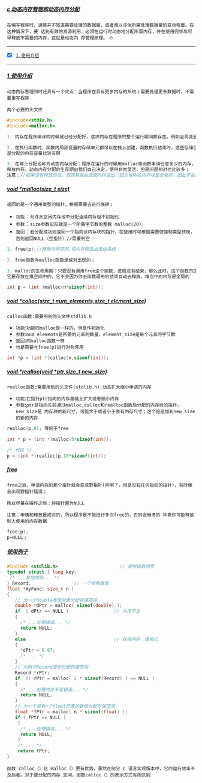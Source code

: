 ##### [c 动态内存管理和动态内存分配](#top) <b id="top"></b>
`在编写程序时，通常并不知道需要处理的数据量，或者难以评估所需处理数据量的变动程度。在这种情况下，要
达到有效的资源利用，必须在运行时动态地分配所需内存，并在使用完毕后尽早释放不需要的内存，这就是动态内
存管理原理。` :fire:


------

- [x] [`1.使用介绍`](#target1)

------
##### [1.使用介绍](#top) <b id="target1"></b>
`动态内存管理同时还具有一个优点：当程序在具有更多内存的系统上需要处理更多数据时，不需要重写程序`

`两个必要的头文件`
```c
#include<stdio.h>
#include<malloc.h>
```

```c
1. 内存在程序编译的时候就已经分配好，这块内存在程序的整个运行期间都存在。例如全局变量，static变量
```

```c
2. 在执行函数时，函数内局部变量的存储单元都可以在栈上创建，函数执行结束时，这些存储但愿自动被释放。效率很高，但
是分配的内存容量比较有限
```

```c
3. 在堆上分配也称为动态内存分配：程序在运行的时候用malloc等函数申请任意多少的内存，程序员自己负责在何时用free
释放内存。动态内存分配的生存期由我们自己决定，使用非常灵活，但是问题相对也比较多；
注意：//如果没有释放的话，很容易就会造成内存溢出，因为堆中的内存块是全局的，因此不会因为函数的调用而结束
```

##### [void *malloc(size_t size)](#top) 
`返回的是一个通用类型的指针，根据需要去进行强转；`

* `功能`：`允许从空闲内存池中分配连续内存但不初始化`
* `参数`：`size参数实际就是一个所需字节数的整数 malloc(20);`
* `返回`：`若分配成功则返回一个指向该内存块的指针，在使用时可根据需要做强制类型转换，否则返回NULL（空指针）//需要判空 `

```c
1. free(p);//释放内存空间,将内存释放出来给系统；

2. free函数与malloc函数是成对出现的；

3. malloc的生命周期：只要没有调用free这个函数，进程没有结束，那么此时，这个函数的生命周期就会一直存在在内存中；
它是存放在堆空间中的，它不会因为你去函数调用的结束自动去释放，堆当中的内存是全局的`
```

```c
int p = (int )malloc(n*sizeof(int)); 
```

##### [void *colloc(size_t num_elements,size_t element_size)](#top) 
`calloc函数:需要用到的头文件stdlib.h`

* `功能`:`功能同malloc是一样的，但是作初始化`
* `参数`:`num_elements是所需的元素的数量，element_size是每个元素的字节数`
* `返回`:`同malloc函数一样`
* `也是需要与free(p)进行对称使用`

```c
int *p = (int *)calloc(n,sizeof(int));
```

##### [void *realloc(void *ptr,size_t new_size)](#top)
`realloc函数:需要用到的头文件(stdlib.h),动态扩大缩小申请的内存`

* `功能`:`在指针ptr指向的内存基础上扩大或者缩小内存`
* `参数`:`ptr是指向先前通过malloc,calloc和realloc函数后分配的内存块的指针，new_size是
内存块的新尺寸，可能大于或者小于原有内存尺寸；这个是追加到new_size的新的内存 `

```c
realloc(p,0); 等同于free
```

```c
int * p = (int *)malloc(5*sizeof(int));

/* 代码 */
p = (int *)realloc(p,10*sizeof(int));
```

##### [free](#top)
`free之后，申请内存的那个指针就会变成野指针(声明了，但是没有任何指向的指针)，有时候会出现野指针错误；`

`所以尽量在操作之后：将指针置为NULL `

`注意：申请和释放是成对的，所以程序是不能进行多次free的，否则会崩溃的 毕竟你可能释放别人使用的内存数据`
```c
free(p);
p=NULL； 
```

##### [使用例子](#top)
```c
#include <stdlib.h>                       // 提供函数原型
typedef struct { long key;
 /* ...其他成员... */
} Record;                // 一个结构类型
float *myFunc( size_t n )
{
   // 为一个double类型对象分配存储空间
   double *dPtr = malloc( sizeof(double) );
   if  ( dPtr == NULL )                 // 内存不足
   {
     /* ...处理错误... */
     return NULL;
   }
   else                                 // 获得内存：使用它
   {
     *dPtr = 0.07;
     /* ... */
   }
   // 为两个Record类型分配存储空间
   Record *rPtr;
   if  (( rPtr = malloc( 2 * sizeof(Record) ) == NULL )
   {
     /* ...处理内存不足错误... */
     return NULL;
   }
   // 为一个具有n个float元素的数组分配存储空间
   float *fPtr = malloc( n * sizeof(float) );
   if ( fPtr == NULL )
    {
     /* ...处理错误... */
     return NULL;
    }
    /* ... */
    return fPtr;
}
```
`函数 calloc（）比 malloc（）更有优势，虽然在部分 C 语言实现版本中，它的运行效率不及后者。对于要分配的内存
空间，函数calloc（）的表示方式有所区别`
